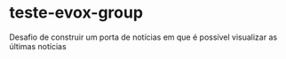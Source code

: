 # teste-evox-group
Desafio de construir um porta de notícias em que é possível visualizar as últimas notícias
